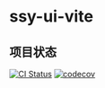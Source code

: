# ssy-ui-vite

## 项目状态

[![CI Status](https://github.com/用户名/仓库名/actions/workflows/main.yml/badge.svg)](https://github.com/用户名/仓库名/actions/workflows/main.yml)
[![codecov](https://codecov.io/gh/Why-Five/ssy-ui-vite-csy/branch/main/graph/badge.svg?token=5179db93-6a55-4158-9250-d9037aea86fa)](https://codecov.io/gh/Why-Five/ssy-ui-vite-csy)
